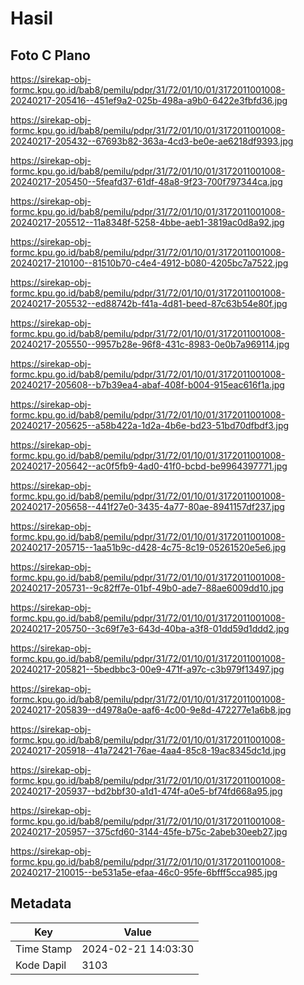 # Hasil

## Foto C Plano

https://sirekap-obj-formc.kpu.go.id/bab8/pemilu/pdpr/31/72/01/10/01/3172011001008-20240217-205416--451ef9a2-025b-498a-a9b0-6422e3fbfd36.jpg

https://sirekap-obj-formc.kpu.go.id/bab8/pemilu/pdpr/31/72/01/10/01/3172011001008-20240217-205432--67693b82-363a-4cd3-be0e-ae6218df9393.jpg

https://sirekap-obj-formc.kpu.go.id/bab8/pemilu/pdpr/31/72/01/10/01/3172011001008-20240217-205450--5feafd37-61df-48a8-9f23-700f797344ca.jpg

https://sirekap-obj-formc.kpu.go.id/bab8/pemilu/pdpr/31/72/01/10/01/3172011001008-20240217-205512--11a8348f-5258-4bbe-aeb1-3819ac0d8a92.jpg

https://sirekap-obj-formc.kpu.go.id/bab8/pemilu/pdpr/31/72/01/10/01/3172011001008-20240217-210100--81510b70-c4e4-4912-b080-4205bc7a7522.jpg

https://sirekap-obj-formc.kpu.go.id/bab8/pemilu/pdpr/31/72/01/10/01/3172011001008-20240217-205532--ed88742b-f41a-4d81-beed-87c63b54e80f.jpg

https://sirekap-obj-formc.kpu.go.id/bab8/pemilu/pdpr/31/72/01/10/01/3172011001008-20240217-205550--9957b28e-96f8-431c-8983-0e0b7a969114.jpg

https://sirekap-obj-formc.kpu.go.id/bab8/pemilu/pdpr/31/72/01/10/01/3172011001008-20240217-205608--b7b39ea4-abaf-408f-b004-915eac616f1a.jpg

https://sirekap-obj-formc.kpu.go.id/bab8/pemilu/pdpr/31/72/01/10/01/3172011001008-20240217-205625--a58b422a-1d2a-4b6e-bd23-51bd70dfbdf3.jpg

https://sirekap-obj-formc.kpu.go.id/bab8/pemilu/pdpr/31/72/01/10/01/3172011001008-20240217-205642--ac0f5fb9-4ad0-41f0-bcbd-be9964397771.jpg

https://sirekap-obj-formc.kpu.go.id/bab8/pemilu/pdpr/31/72/01/10/01/3172011001008-20240217-205658--441f27e0-3435-4a77-80ae-8941157df237.jpg

https://sirekap-obj-formc.kpu.go.id/bab8/pemilu/pdpr/31/72/01/10/01/3172011001008-20240217-205715--1aa51b9c-d428-4c75-8c19-05261520e5e6.jpg

https://sirekap-obj-formc.kpu.go.id/bab8/pemilu/pdpr/31/72/01/10/01/3172011001008-20240217-205731--9c82ff7e-01bf-49b0-ade7-88ae6009dd10.jpg

https://sirekap-obj-formc.kpu.go.id/bab8/pemilu/pdpr/31/72/01/10/01/3172011001008-20240217-205750--3c69f7e3-643d-40ba-a3f8-01dd59d1ddd2.jpg

https://sirekap-obj-formc.kpu.go.id/bab8/pemilu/pdpr/31/72/01/10/01/3172011001008-20240217-205821--5bedbbc3-00e9-471f-a97c-c3b979f13497.jpg

https://sirekap-obj-formc.kpu.go.id/bab8/pemilu/pdpr/31/72/01/10/01/3172011001008-20240217-205839--d4978a0e-aaf6-4c00-9e8d-472277e1a6b8.jpg

https://sirekap-obj-formc.kpu.go.id/bab8/pemilu/pdpr/31/72/01/10/01/3172011001008-20240217-205918--41a72421-76ae-4aa4-85c8-19ac8345dc1d.jpg

https://sirekap-obj-formc.kpu.go.id/bab8/pemilu/pdpr/31/72/01/10/01/3172011001008-20240217-205937--bd2bbf30-a1d1-474f-a0e5-bf74fd668a95.jpg

https://sirekap-obj-formc.kpu.go.id/bab8/pemilu/pdpr/31/72/01/10/01/3172011001008-20240217-205957--375cfd60-3144-45fe-b75c-2abeb30eeb27.jpg

https://sirekap-obj-formc.kpu.go.id/bab8/pemilu/pdpr/31/72/01/10/01/3172011001008-20240217-210015--be531a5e-efaa-46c0-95fe-6bfff5cca985.jpg


## Metadata

| Key        | Value               |
| ---------- | ------------------- |
| Time Stamp | 2024-02-21 14:03:30 |
| Kode Dapil | 3103                |



